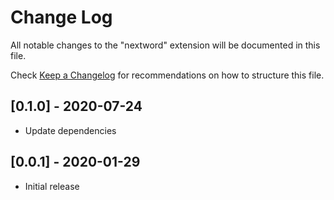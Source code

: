 # Change Log

All notable changes to the "nextword" extension will be documented in this file.

Check [Keep a Changelog](http://keepachangelog.com/) for recommendations on how to structure this file.

## [0.1.0] - 2020-07-24

- Update dependencies

## [0.0.1] - 2020-01-29

- Initial release
